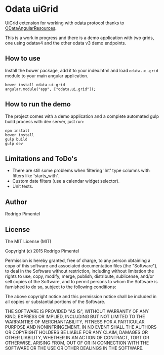 # Odata uiGrid
UiGrid extension for working with [odata](http://www.odata.org/) protocol thanks to
[ODataAngularResources](https://github.com/devnixs/ODataAngularResources).

This is a work in progress and there is a demo application with two grids,
one using odatav4 and the other odata v3 demo endpoints.

## How to use
Install the bower package, add it to your index.html and load `odata.ui.grid` module to your main angular application.
```
bower install odata-ui-grid
angular.module("app", ["odata.ui.grid"]);
```

## How to run the demo
The project comes with a demo application and a complete automated gulp build process with dev server, just run:
```
npm install
bower install
gulp build
gulp dev
```

## Limitations and ToDo's
- There are still some problems when filtering 'Int' type columns with filters like 'starts_with'.
- Custom date filters (use a calendar widget selector).
- Unit tests.

## Author
Rodrigo Pimentel

## License
The MIT License (MIT)

Copyright (c) 2015 Rodrigo Pimentel

Permission is hereby granted, free of charge, to any person obtaining a copy
of this software and associated documentation files (the "Software"), to deal
in the Software without restriction, including without limitation the rights
to use, copy, modify, merge, publish, distribute, sublicense, and/or sell
copies of the Software, and to permit persons to whom the Software is
furnished to do so, subject to the following conditions:

The above copyright notice and this permission notice shall be included in all
copies or substantial portions of the Software.

THE SOFTWARE IS PROVIDED "AS IS", WITHOUT WARRANTY OF ANY KIND, EXPRESS OR
IMPLIED, INCLUDING BUT NOT LIMITED TO THE WARRANTIES OF MERCHANTABILITY,
FITNESS FOR A PARTICULAR PURPOSE AND NONINFRINGEMENT. IN NO EVENT SHALL THE
AUTHORS OR COPYRIGHT HOLDERS BE LIABLE FOR ANY CLAIM, DAMAGES OR OTHER
LIABILITY, WHETHER IN AN ACTION OF CONTRACT, TORT OR OTHERWISE, ARISING FROM,
OUT OF OR IN CONNECTION WITH THE SOFTWARE OR THE USE OR OTHER DEALINGS IN THE
SOFTWARE.
